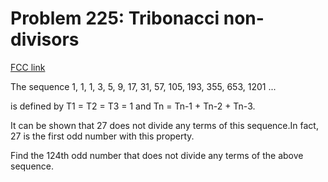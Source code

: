# Problem 225: Tribonacci non-divisors

[FCC link](https://www.freecodecamp.org/learn/coding-interview-prep/project-euler/problem-225-tribonacci-non-divisors)

The sequence 1, 1, 1, 3, 5, 9, 17, 31, 57, 105, 193, 355, 653, 1201 ...

is defined by T1 = T2 = T3 = 1 and Tn = Tn-1 + Tn-2 + Tn-3.

It can be shown that 27 does not divide any terms of this sequence.In fact, 27
is the first odd number with this property.

Find the 124th odd number that does not divide any terms of the above sequence.

